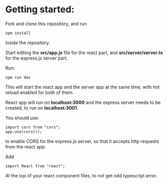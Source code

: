 # Getting started:
Fork and clone this repository, and run

    npm install

Inside the repository.

Start editing the **src/app.js** file for the react part, and **src/server/server.ts** for the express.js server part.

Run:

    npm run dev

This will start the react app and the server app at the same time, with hot reload enabled for both of them.

React app will run on **localhost:3000** and the express server needs to be created, to run on **localhost:3001**.

You should use:

    import cors from "cors";
    app.use(cors());

to enable CORS for the express.js server, so that it accepts http requests from the react app.

Add

    import React from "react";

At the top of your react component files, to not get odd typescript error.